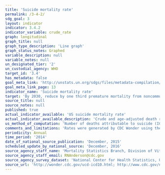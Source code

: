 ```yaml
---
title: 'Suicide mortality rate'
permalink: /3-4-2/
sdg_goal: 3
layout: indicator
indicator: 3.4.2
indicator_variable: crude_rate
graph: longitudinal
graph_title: null
graph_type_description: 'Line graph'
graph_status_notes: Graphed
variable_description: null
variable_notes: null
un_designated_tier: '2'
un_custodial_agency: WHO
target_id: '3.4'
has_metadata: false
goal_meta_link: 'http://unstats.un.org/sdgs/files/metadata-compilation/Metadata-Goal-3.pdf'
goal_meta_link_page: 13
indicator_name: 'Suicide mortality rate'
target: 'By 2030, reduce by one third premature mortality from noncommunicable diseases through prevention and treatment and promote mental health and well-being.'
source_title: null
source_notes: null
published: true
actual_indicator_available: 'US suicide mortality rate'
actual_indicator_available_description: 'Crude and age-adjusted death rates due to suicide expressed per 100,000 population.'
us_method_of_computation: 'Number of deaths attributable to suicide (ICD-10 codes U03, X60-X84, Y87.0) divided by the population and expressed per 100,000 population. Rates are age-adjusted using the direct method of applying age-specific death rates to the U.S. standard population distribution. See http://wonder.cdc.gov/wonder/help/ucd.html#Age-Adjusted Rates for more detail.'
comments_and_limitations: 'Rates were generated by CDC Wonder using the Underlying Cause of Death mortality files. Rates were selected based on the ICD-10 113 Cause of Death listing.'
periodicity: Annual
time_period: '2014'
date_of_national_source_publication: 'December, 2015'
scheduled_update_by_national_source: 'December, 2016'
source_agency_staff_name: 'Mortality Statistics Branch, Division of Vital Statistics, National Center for Health Statistics'
source_agency_staff_email: RNAnderson@cdc.gov
source_agency_survey_dataset: 'National Center for Health Statistics, Underlying Cause of Death File'
source_url: 'http://wonder.cdc.gov/ucd-icd10.html; http://www.cdc.gov/nchs/data_access/vitalstatsonline.htm'
---
```

